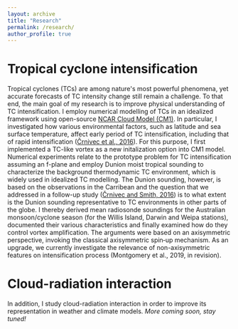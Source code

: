 ```yaml
---
layout: archive
title: "Research"
permalink: /research/
author_profile: true
---
```


Tropical cyclone intensification
======
Tropical cyclones (TCs) are among nature's most powerful phenomena, yet accurate forecasts of TC intensity change still remain a challenge. To that end, the main goal of my research is to improve physical understanding of TC intensification. I employ numerical modelling of TCs in an idealized framework using open-source [NCAR Cloud Model (CM1)](http://www2.mmm.ucar.edu/people/bryan/cm1/). In particular, I investigated how various environmental factors, such as latitude and sea surface temperature, affect early period of TC intensification, including that of rapid intensification ([Črnivec et al., 2016](https://rmets.onlinelibrary.wiley.com/doi/abs/10.1002/qj.2752)). For this purpose, I first implemented a TC-like vortex as a new initalization option into CM1 model. Numerical experiments relate to the prototype problem for TC intensification assuming an f-plane and employ Dunion moist tropical sounding to characterize the background thermodynamic TC environment, which is widely used in idealized TC modelling. The Dunion sounding, however, is based on the observations in the Carribean and the question that we addressed in a follow-up study ([Črnivec and Smith, 2016](https://rmets.onlinelibrary.wiley.com/doi/abs/10.1002/joc.4687)) is to what extent is the Dunion sounding representative to TC environments in other parts of the globe. I thereby derived mean radiosonde soundings for the Australian monsoon/cyclone season (for the Willis Island, Darwin and Weipa stations), documented their various characteristics and finally examined how do they control vortex amplification. The arguments were based on an axisymmetric perspective, invoking the classical axisymmetric spin‐up mechanism. As an upgrade, we currently investigate the relevance of non-axisymmetric features on intensification process (Montgomery et al., 2019, in revision).


Cloud-radiation interaction
======
In addition, I study cloud-radiation interaction in order to improve its representation in weather and climate models. _More coming soon, stay tuned!_

